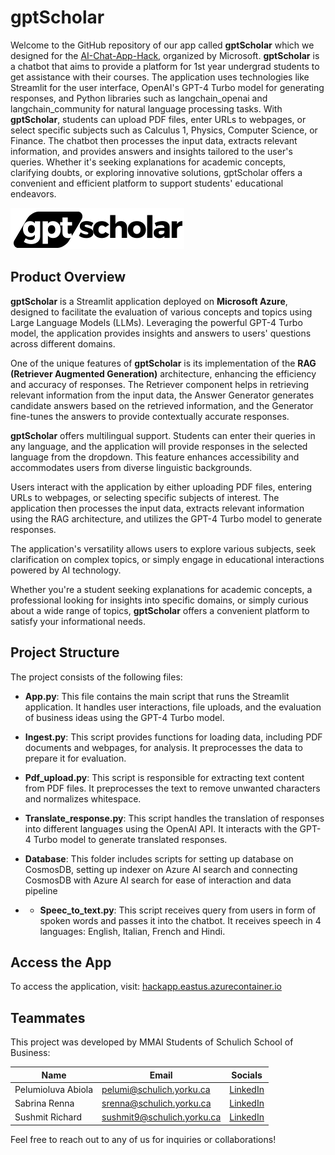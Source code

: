# gptScholar

Welcome to the GitHub repository of our app called **gptScholar** which we designed for the [AI-Chat-App-Hack](https://github.com/microsoft/AI-Chat-App-Hack), organized by Microsoft. **gptScholar** is a chatbot that aims to provide a platform for 1st year undergrad students to get assistance with their courses. The application uses technologies like Streamlit for the user interface, OpenAI's GPT-4 Turbo model for generating responses, and Python libraries such as langchain_openai and langchain_community for natural language processing tasks. With **gptScholar**, students can upload PDF files, enter URLs to webpages, or select specific subjects such as Calculus 1, Physics, Computer Science, or Finance. The chatbot then processes the input data, extracts relevant information, and provides answers and insights tailored to the user's queries. Whether it's seeking explanations for academic concepts, clarifying doubts, or exploring innovative solutions, gptScholar offers a convenient and efficient platform to support students' educational endeavors.

![Icon](gpt_scholar.png)

## Product Overview

**gptScholar** is a Streamlit application deployed on **Microsoft Azure**, designed to facilitate the evaluation of various concepts and topics using Large Language Models (LLMs). Leveraging the powerful GPT-4 Turbo model, the application provides insights and answers to users' questions across different domains.

One of the unique features of **gptScholar** is its implementation of the **RAG (Retriever Augmented Generation)** architecture, enhancing the efficiency and accuracy of responses. The Retriever component helps in retrieving relevant information from the input data, the Answer Generator generates candidate answers based on the retrieved information, and the Generator fine-tunes the answers to provide contextually accurate responses.

**gptScholar** offers multilingual support. Students can enter their queries in any language, and the application will provide responses in the selected language from the dropdown. This feature enhances accessibility and accommodates users from diverse linguistic backgrounds.

Users interact with the application by either uploading PDF files, entering URLs to webpages, or selecting specific subjects of interest. The application then processes the input data, extracts relevant information using the RAG architecture, and utilizes the GPT-4 Turbo model to generate responses.

The application's versatility allows users to explore various subjects, seek clarification on complex topics, or simply engage in educational interactions powered by AI technology.

Whether you're a student seeking explanations for academic concepts, a professional looking for insights into specific domains, or simply curious about a wide range of topics, **gptScholar** offers a convenient platform to satisfy your informational needs.

## Project Structure

The project consists of the following files:

- **App.py**: This file contains the main script that runs the Streamlit application. It handles user interactions, file uploads, and the evaluation of business ideas using the GPT-4 Turbo model.
  
- **Ingest.py**: This script provides functions for loading data, including PDF documents and webpages, for analysis. It preprocesses the data to prepare it for evaluation.
  
- **Pdf_upload.py**: This script is responsible for extracting text content from PDF files. It preprocesses the text to remove unwanted characters and normalizes whitespace.
  
- **Translate_response.py**: This script handles the translation of responses into different languages using the OpenAI API. It interacts with the GPT-4 Turbo model to generate translated responses.

- **Database**: This folder includes scripts for setting up database on CosmosDB, setting up indexer on Azure AI search and connecting CosmosDB with Azure AI search for ease of interaction and data pipeline
  
- - **Speec_to_text.py**: This script receives query from users in form of spoken words and passes it into the chatbot. It receives speech in 4 languages: English, Italian, French and Hindi.

  

## Access the App 

To access the application, visit: [hackapp.eastus.azurecontainer.io](hackapp.eastus.azurecontainer.io)


## Teammates

This project was developed by MMAI Students of Schulich School of Business:

| Name             | Email                  | Socials                                      |
|------------------|------------------------|-------------------------------------------------------|
| Pelumioluva Abiola| pelumi@schulich.yorku.ca| [LinkedIn](https://www.linkedin.com/in/pelumioluwa-abiola-a136bbab/)      |
| Sabrina Renna    | srenna@schulich.yorku.ca | [LinkedIn](https://www.linkedin.com/in/sabrinarenna/)               |
| Sushmit Richard  | sushmit9@schulich.yorku.ca | [LinkedIn](https://www.linkedin.com/in/sushmitrichard/)        |

Feel free to reach out to any of us for inquiries or collaborations!
